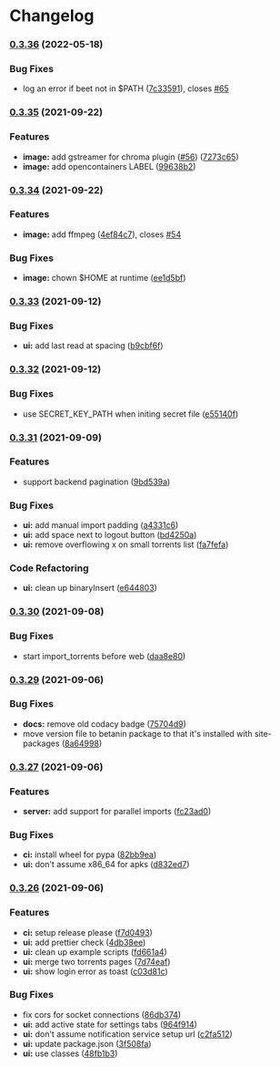 # Changelog

### [0.3.36](https://www.github.com/sentriz/betanin/compare/v0.3.35...v0.3.36) (2022-05-18)


### Bug Fixes

* log an error if beet not in $PATH ([7c33591](https://www.github.com/sentriz/betanin/commit/7c33591a5ef6bdc29bac8cbc4b59dd4d82a4acaa)), closes [#65](https://www.github.com/sentriz/betanin/issues/65)

### [0.3.35](https://www.github.com/sentriz/betanin/compare/v0.3.34...v0.3.35) (2021-09-22)


### Features

* **image:** add gstreamer for chroma plugin ([#56](https://www.github.com/sentriz/betanin/issues/56)) ([7273c65](https://www.github.com/sentriz/betanin/commit/7273c659a2cd3796d78325b377fbe37ed21f86c1))
* **image:** add opencontainers LABEL ([99638b2](https://www.github.com/sentriz/betanin/commit/99638b2afb2269f364e2eef53d995db176303f23))

### [0.3.34](https://www.github.com/sentriz/betanin/compare/v0.3.33...v0.3.34) (2021-09-22)


### Features

* **image:** add ffmpeg ([4ef84c7](https://www.github.com/sentriz/betanin/commit/4ef84c7b3ecc8fae04717500d46885c43c0c4282)), closes [#54](https://www.github.com/sentriz/betanin/issues/54)


### Bug Fixes

* **image:** chown $HOME at runtime ([ee1d5bf](https://www.github.com/sentriz/betanin/commit/ee1d5bf67cefc50233af2da9fe75b9c922696d4c))

### [0.3.33](https://www.github.com/sentriz/betanin/compare/v0.3.32...v0.3.33) (2021-09-12)


### Bug Fixes

* **ui:** add last read at spacing ([b9cbf6f](https://www.github.com/sentriz/betanin/commit/b9cbf6fb5d8608da0114a3f521918b1a107f547b))

### [0.3.32](https://www.github.com/sentriz/betanin/compare/v0.3.31...v0.3.32) (2021-09-12)


### Bug Fixes

* use SECRET_KEY_PATH when initing secret file ([e55140f](https://www.github.com/sentriz/betanin/commit/e55140fac16c771637bf7a391fff29074c2c7836))

### [0.3.31](https://www.github.com/sentriz/betanin/compare/v0.3.30...v0.3.31) (2021-09-09)


### Features

* support backend pagination ([9bd539a](https://www.github.com/sentriz/betanin/commit/9bd539a129c054cb3a1c79d5c44871296c3ae3b2))


### Bug Fixes

* **ui:** add manual import padding ([a4331c6](https://www.github.com/sentriz/betanin/commit/a4331c65e5d80eeea7939024906b77f63c001153))
* **ui:** add space next to logout button ([bd4250a](https://www.github.com/sentriz/betanin/commit/bd4250a766b1683629dabccaed2712bb689aef3c))
* **ui:** remove overflowing x on small torrents list ([fa7fefa](https://www.github.com/sentriz/betanin/commit/fa7fefaa0ed650879609b8aaaf19a0893eaea076))


### Code Refactoring

* **ui:** clean up binaryInsert ([e644803](https://www.github.com/sentriz/betanin/commit/e64480377ef0abb977282a14390a787c33585e3f))

### [0.3.30](https://www.github.com/sentriz/betanin/compare/v0.3.29...v0.3.30) (2021-09-08)


### Bug Fixes

* start import_torrents before web ([daa8e80](https://www.github.com/sentriz/betanin/commit/daa8e8024d77828dd5ac34fa9867d32756a720e4))

### [0.3.29](https://www.github.com/sentriz/betanin/compare/v0.3.27...v0.3.29) (2021-09-06)


### Bug Fixes

* **docs:** remove old codacy badge ([75704d9](https://www.github.com/sentriz/betanin/commit/75704d995a2001a919a5ad1ea483d9187e091caa))
* move version file to betanin package to that it's installed with site-packages ([8a64998](https://www.github.com/sentriz/betanin/commit/8a649980022095391936d284268cbab8cd7db1d7))

### [0.3.27](https://www.github.com/sentriz/betanin/compare/v0.3.26...v0.3.27) (2021-09-06)


### Features

* **server:** add support for parallel imports ([fc23ad0](https://www.github.com/sentriz/betanin/commit/fc23ad054574fd1ef8cdd57af9e6968f6ff579a7))


### Bug Fixes

* **ci:** install wheel for pypa ([82bb9ea](https://www.github.com/sentriz/betanin/commit/82bb9ea41d8dfc33b84b973c58070d64806cb48b))
* **ui:** don't assume x86_64 for apks ([d832ed7](https://www.github.com/sentriz/betanin/commit/d832ed7579b75841b3d160746131c6c3e2a2a271))

### [0.3.26](https://www.github.com/sentriz/betanin/compare/v1.3.22...v0.3.26) (2021-09-06)


### Features

* **ci:** setup release please ([f7d0493](https://www.github.com/sentriz/betanin/commit/f7d0493a02f1350cff61f6da05044cd93efa73bc))
* **ui:** add prettier check ([4db38ee](https://www.github.com/sentriz/betanin/commit/4db38ee2f7055b11d17950d617d3f4ff9b6e600e))
* **ui:** clean up example scripts ([fd661a4](https://www.github.com/sentriz/betanin/commit/fd661a48413c2221031f7a33a3acd2f9c888e812))
* **ui:** merge two torrents pages ([7d74eaf](https://www.github.com/sentriz/betanin/commit/7d74eaf14b1e68dd8feb2d7c893f3e0c2b5c91c9))
* **ui:** show login error as toast ([c03d81c](https://www.github.com/sentriz/betanin/commit/c03d81cebc54d0d5ff236404dd2f2fa29ea5d02b))


### Bug Fixes

* fix cors for socket connections ([86db374](https://www.github.com/sentriz/betanin/commit/86db374ff7b54801d5377b43a08eaf15cc11e259))
* **ui:** add active state for settings tabs ([964f914](https://www.github.com/sentriz/betanin/commit/964f914af6422ba8feec412ff330605ca933abcf))
* **ui:** don't assume notification service setup url ([c2fa512](https://www.github.com/sentriz/betanin/commit/c2fa512ccdd33e6c99fb01d2a1b3deaeb83c1c98))
* **ui:** update package.json ([3f508fa](https://www.github.com/sentriz/betanin/commit/3f508fa5fe7168b391363a229597657be4dd5802))
* **ui:** use classes ([48fb1b3](https://www.github.com/sentriz/betanin/commit/48fb1b3478027ec3faf525a7d19f52a82b64bd72))
